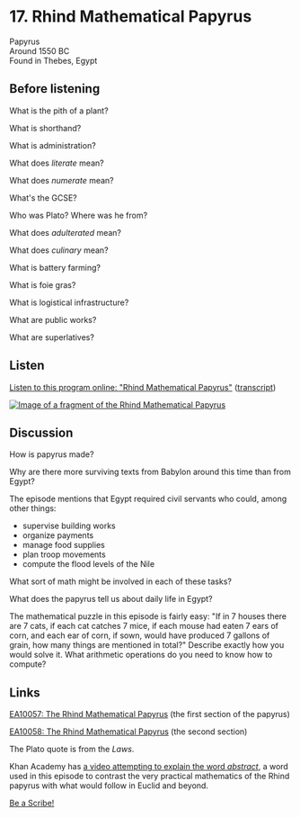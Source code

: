 # 17. Rhind Mathematical Papyrus

Papyrus  
Around 1550 BC  
Found in Thebes, Egypt


## Before listening

What is the pith of a plant?

What is shorthand?

What is administration?

What does *literate* mean?

What does *numerate* mean?

What's the GCSE?

Who was Plato? Where was he from?

What does *adulterated* mean?

What does *culinary* mean?

What is battery farming?

What is foie gras?

What is logistical infrastructure?

What are public works?

What are superlatives?


## Listen

[Listen to this program online:
"Rhind Mathematical Papyrus"](http://www.bbc.co.uk/ahistoryoftheworld/objects/y1T3knf-T66RwWyEt_cZBw)
([transcript](http://www.bbc.co.uk/ahistoryoftheworld/about/transcripts/episode17/))

[![Image of a fragment of the Rhind Mathematical Papyrus](https://upload.wikimedia.org/wikipedia/commons/d/d9/Rhind_Mathematical_Papyrus.jpg)](http://www.britishmuseum.org/research/collection_online/collection_object_details/collection_image_gallery.aspx?assetId=366139001&objectId=110036&partId=1#more-views)


## Discussion

How is papyrus made?

Why are there more surviving texts from Babylon around this time than from Egypt?

The episode mentions that Egypt required civil servants who could, among other things:

*   supervise building works
*   organize payments
*   manage food supplies
*   plan troop movements
*   compute the flood levels of the Nile

What sort of math might be involved in each of these tasks?

What does the papyrus tell us about daily life in Egypt?

The mathematical puzzle in this episode is fairly easy: "If in 7 houses
there are 7 cats, if each cat catches 7 mice, if each mouse had eaten 7
ears of corn, and each ear of corn, if sown, would have produced 7
gallons of grain, how many things are mentioned in total?"
Describe exactly how you would solve it.
What arithmetic operations do you need to know how to compute?


## Links

[EA10057: The Rhind Mathematical Papyrus](http://www.britishmuseum.org/research/collection_online/collection_object_details.aspx?objectId=117389&partId=1)
(the first section of the papyrus)

[EA10058: The Rhind Mathematical Papyrus](http://www.britishmuseum.org/research/collection_online/collection_object_details.aspx?objectId=110036&partId=1)
(the second section)

The Plato quote is from the *Laws*.

Khan Academy has [a video attempting to explain the word
*abstract*](https://www.youtube.com/watch?v=ZOYRb2sYrL0),
a word used in this episode to contrast the very practical mathematics
of the Rhind papyrus with what would follow in Euclid and beyond.

[Be a Scribe!](http://www.ancient.eu/article/189/)
